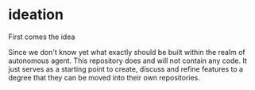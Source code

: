 # ideation
First comes the idea

Since we don't know yet what exactly should be built within the realm of autonomous agent. This repository does and will not contain any code. It just serves as a starting point to create, discuss and refine features to a degree that they can be moved into their own repositories.
